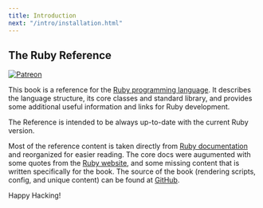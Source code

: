```yaml
---
title: Introduction
next: "/intro/installation.html"
---
```


## The Ruby Reference[](#the-ruby-reference)

<a href="https://www.patreon.com/zverok" target="_blank"><img src="https://img.shields.io/badge/patreon-donate-blue.svg" alt="Patreon" /></a>

This book is a reference for the <a href='https://www.ruby-lang.org/' class='remote' target='_blank'>Ruby programming language</a>. It describes the language structure, its core classes and standard library, and provides some additional useful information and links for Ruby development.

The Reference is intended to be always up-to-date with the current Ruby version.

Most of the reference content is taken directly from <a href='https://ruby-doc.org' class='ruby-doc remote' target='_blank'>Ruby documentation</a> and reorganized for easier reading. The core docs were augumented with some quotes from the <a href='https://ruby-lang.org' class='remote' target='_blank'>Ruby website</a>, and some missing content that is written specifically for the book. The source of the book (rendering scripts, config, and unique content) can be found at <a href='https://github.com/rubyreferences/rubyref/tree/master/_src' class='remote' target='_blank'>GitHub</a>.

Happy Hacking!

